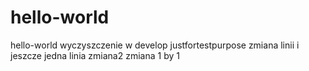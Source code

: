 # hello-world
hello-world
wyczyszczenie w develop
justfortestpurpose zmiana linii
i jeszcze jedna linia
zmiana2
zmiana 1 by 1